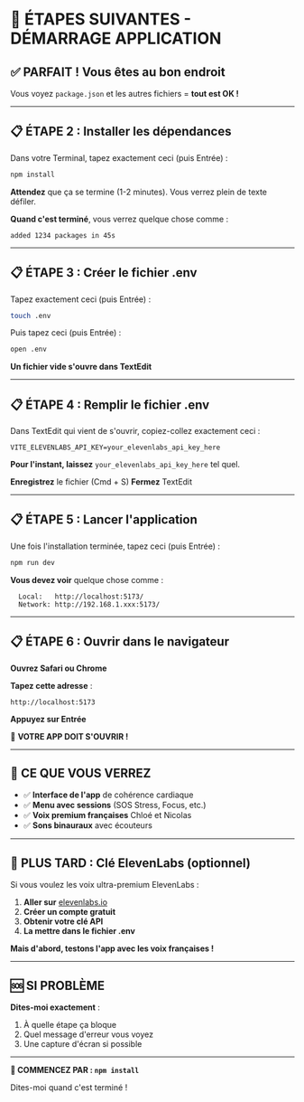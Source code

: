 # 🍎 ÉTAPES SUIVANTES - DÉMARRAGE APPLICATION

## ✅ **PARFAIT ! Vous êtes au bon endroit**

Vous voyez `package.json` et les autres fichiers = **tout est OK !**

---

## 📋 **ÉTAPE 2 : Installer les dépendances**

Dans votre Terminal, tapez exactement ceci (puis Entrée) :

```bash
npm install
```

**Attendez** que ça se termine (1-2 minutes). Vous verrez plein de texte défiler.

**Quand c'est terminé**, vous verrez quelque chose comme :
```
added 1234 packages in 45s
```

---

## 📋 **ÉTAPE 3 : Créer le fichier .env**

Tapez exactement ceci (puis Entrée) :
```bash
touch .env
```

Puis tapez ceci (puis Entrée) :
```bash
open .env
```

**Un fichier vide s'ouvre dans TextEdit**

---

## 📋 **ÉTAPE 4 : Remplir le fichier .env**

Dans TextEdit qui vient de s'ouvrir, copiez-collez exactement ceci :
```
VITE_ELEVENLABS_API_KEY=your_elevenlabs_api_key_here
```

**Pour l'instant, laissez** `your_elevenlabs_api_key_here` tel quel.

**Enregistrez** le fichier (Cmd + S)
**Fermez** TextEdit

---

## 📋 **ÉTAPE 5 : Lancer l'application**

Une fois l'installation terminée, tapez ceci (puis Entrée) :
```bash
npm run dev
```

**Vous devez voir** quelque chose comme :
```
  Local:   http://localhost:5173/
  Network: http://192.168.1.xxx:5173/
```

---

## 📋 **ÉTAPE 6 : Ouvrir dans le navigateur**

**Ouvrez Safari ou Chrome**

**Tapez cette adresse** :
```
http://localhost:5173
```

**Appuyez sur Entrée**

🎉 **VOTRE APP DOIT S'OUVRIR !**

---

## 🎯 **CE QUE VOUS VERREZ**

- ✅ **Interface de l'app** de cohérence cardiaque
- ✅ **Menu avec sessions** (SOS Stress, Focus, etc.)
- ✅ **Voix premium françaises** Chloé et Nicolas
- ✅ **Sons binauraux** avec écouteurs

---

## 🔑 **PLUS TARD : Clé ElevenLabs (optionnel)**

Si vous voulez les voix ultra-premium ElevenLabs :

1. **Aller sur** [elevenlabs.io](https://elevenlabs.io)
2. **Créer un compte gratuit**
3. **Obtenir votre clé API**
4. **La mettre dans le fichier .env**

**Mais d'abord, testons l'app avec les voix françaises !**

---

## 🆘 **SI PROBLÈME**

**Dites-moi exactement** :
1. À quelle étape ça bloque
2. Quel message d'erreur vous voyez
3. Une capture d'écran si possible

---

**🎯 COMMENCEZ PAR : `npm install`**

Dites-moi quand c'est terminé !